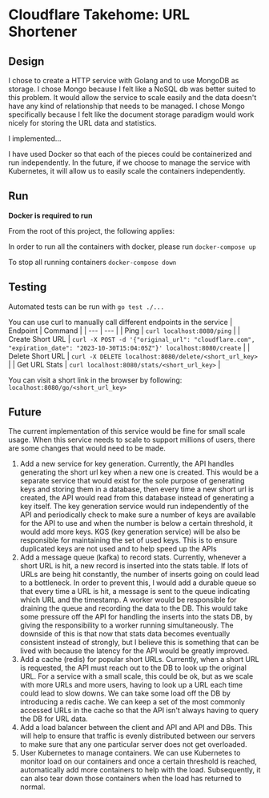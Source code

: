 # Cloudflare Takehome: URL Shortener

## Design
I chose to create a HTTP service with Golang and to use MongoDB as storage. I chose Mongo because I felt like a NoSQL db was better suited to this problem. It would allow the service to scale easily and the data doesn't have any kind of relationship that needs to be managed. I chose Mongo specifically because I felt like the document storage paradigm would work nicely for storing the URL data and statistics.

I implemented...

I have used Docker so that each of the pieces could be containerized and run independently. In the future, if we choose to manage the service with Kubernetes, it will allow us to easily scale the containers independently.

## Run
**Docker is required to run**

From the root of this project, the following applies:

In order to run all the containers with docker, please run
```docker-compose up```

To stop all running containers
```docker-compose down```

## Testing
Automated tests can be run with ```go test ./...```

You can use curl to manually call different endpoints in the service
| Endpoint | Command |
| --- | --- |
| Ping | ```curl localhost:8080/ping``` |
| Create Short URL | ```curl -X POST -d '{"original_url": "cloudflare.com", "expiration_date": "2023-10-30T15:04:05Z"}' localhost:8080/create``` |
| Delete Short URL | ```curl -X DELETE localhost:8080/delete/<short_url_key>``` |
| Get URL Stats | ```curl localhost:8080/stats/<short_url_key>``` |

You can visit a short link in the browser by following: ```localhost:8080/go/<short_url_key>```

## Future

The current implementation of this service would be fine for small scale usage. When this service needs to scale to support millions of users, there are some changes that would need to be made.

1. Add a new service for key generation. Currently, the API handles generating the short url key when a new one is created. This would be a separate service that would exist for the sole purpose of generating keys and storing them in a database, then every time a new short url is created, the API would read from this database instead of generating a key itself. The key generation service would run independently of the API and periodically check to make sure a number of keys are available for the API to use and when the number is below a certain threshold, it would add more keys. KGS (key generation service) will be also be responsible for maintaining the set of used keys. This is to ensure duplicated keys are not used and to help speed up the APIs
2. Add a message queue (kafka) to record stats. Currently, whenever a short URL is hit, a new record is inserted into the stats table. If lots of URLs are being hit constantly, the number of inserts going on could lead to a bottleneck. In order to prevent this, I would add a durable queue so that every time a URL is hit, a message is sent to the queue indicating which URL and the timestamp. A worker would be responsible for draining the queue and recording the data to the DB. This would take some pressure off the API for handling the inserts into the stats DB, by giving the responsibility to a worker running simultaneously. The downside of this is that now that stats data becomes eventually consistent instead of strongly, but I believe this is something that can be lived with because the latency for the API would be greatly improved.
3. Add a cache (redis) for popular short URLs. Currently, when a short URL is requested, the API must reach out to the DB to look up the original URL. For a service with a small scale, this could be ok, but as we scale with more URLs and more users, having to look up a URL each time could lead to slow downs. We can take some load off the DB by introducing a redis cache. We can keep a set of the most commonly accessed URLs in the cache so that the API isn't always having to query the DB for URL data.
4. Add a load balancer between the client and API and API and DBs. This will help to ensure that traffic is evenly distributed between our servers to make sure that any one particular server does not get overloaded.
5. User Kubernetes to manage containers. We can use Kubernetes to monitor load on our containers and once a certain threshold is reached, automatically add more containers to help with the load. Subsequently, it can also tear down those containers when the load has returned to normal.